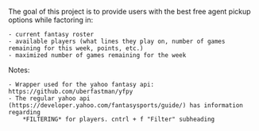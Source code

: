 The goal of this project is to provide users with the best free agent pickup options while factoring in:
    
    - current fantasy roster
    - available players (what lines they play on, number of games remaining for this week, points, etc.)
    - maximized number of games remaining for the week

Notes:

    - Wrapper used for the yahoo fantasy api: https://github.com/uberfastman/yfpy
    - The regular yahoo api (https://developer.yahoo.com/fantasysports/guide/) has information regarding
        *FILTERING* for players. cntrl + f "Filter" subheading
